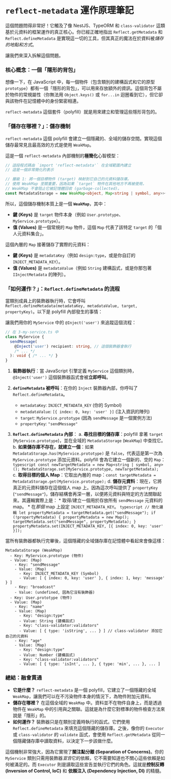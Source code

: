 # `reflect-metadata` 運作原理筆記

這個問題問得非常好！它觸及了像 NestJS、TypeORM 和 `class-validator` 這類基於元資料的框架運作的真正核心。你已經正確地指出 `Reflect.getMetadata` 和 `Reflect.defineMetadata` 是實現這一切的工具，但其真正的魔法在於資料被*儲存的地點和方式*。

讓我們來深入拆解這個問題。

### 核心概念：一個「隱形的背包」

想像一下，在 JavaScript 中，每一個物件（包含類別的建構函式和它的原型 `prototype`）都有一個「隱形的背包」，可以用來存放額外的資訊。這個背包不屬於物件的常規屬性（你無法用 `Object.keys()` 或 `for...in` 迴圈看到它），但它卻與該物件在記憶體中的身份緊密相連。

`reflect-metadata` 這個套件（polyfill）就是用來建立和管理這些隱形背包的。

### 「儲存在哪裡？」：儲存機制

`reflect-metadata` 這個 polyfill 會建立一個隱藏的、全域的儲存空間。實現這個儲存最常見且最高效的方式是使用 `WeakMap`。

這是一個 `reflect-metadata` 內部機制的**極簡化**心智模型：

```typescript
// 這段程式碼由 `import 'reflect-metadata'` 在全域範圍內建立
// 這是一個非常簡化的表示

// 層級 1: 將一個目標物件 (target) 映射到它自己的元資料儲存庫。
// 使用 WeakMap 至關重要，因為如果 `target` 物件在其他地方不再被使用，
// WeakMap 不會阻止它被記憶體回收 (garbage-collected)。
const MetadataStorage = new WeakMap<object, Map<string | symbol, any>>();
```

所以，這個儲存機制本質上是一個 **`WeakMap`**，其中：
*   **鍵 (Keys)** 是 `target` 物件本身（例如 `User.prototype`、`MyService.prototype`）。
*   **值 (Values)** 是一個常規的 `Map` 物件，這個 `Map` 代表了該特定 `target` 的「個人元資料集合」。

這個內層的 `Map` 接著儲存了實際的元資料：
*   **鍵 (Keys)** 是 `metadataKey`（例如 `design:type`，或是你自訂的 `INJECT_METADATA_KEY`）。
*   **值 (Values)** 是 `metadataValue`（例如 `String` 建構函式，或是你那包著 `IInjectMetadata` 的陣列）。

### 「如何運作？」：`Reflect.defineMetadata` 的流程

當類別成員上的裝飾器執行時，它會呼叫 `Reflect.defineMetadata(metadataKey, metadataValue, target, propertyKey)`。以下是 polyfill 內部發生的事情：

讓我們用你的 `MyService` 中的 `@Inject('user')` 來追蹤這個流程：

```typescript
// 在 3-my-service.ts 中
class MyService {
  sendMessage(
    @Inject('user') recipient: string, // 這個裝飾器會執行
    /* ... */
  ): void { /* ... */ }
}
```

1.  **裝飾器執行**：當 JavaScript 引擎定義 `MyService` 這個類別時，`@Inject('user')` 這個裝飾器函式會被**立即呼叫**。
2.  **`defineMetadata` 被呼叫**：在你的 `Inject` 裝飾器內部，你呼叫了 `Reflect.defineMetadata`。
    *   `metadataKey`: `INJECT_METADATA_KEY` (你的 Symbol)
    *   `metadataValue`: `[{ index: 0, key: 'user' }]` (注入資訊的陣列)
    *   `target`: `MyService.prototype` (因為 `sendMessage` 是一個實例方法)
    *   `propertyKey`: `"sendMessage"`

3.  **`Reflect.defineMetadata` 內部**：
    a. **尋找目標的儲存庫**：polyfill 拿著 `target` (`MyService.prototype`)，並在全域的 `MetadataStorage` (`WeakMap`) 中查找它。
    b. **如果儲存庫不存在，就建立一個**：如果 `MetadataStorage.has(MyService.prototype)` 是 `false`，代表這是第一次為 `MyService.prototype` 添加元資料。polyfill 會為它建立一個新的、空的 `Map`：
        ```typescript
        const newTargetMetadata = new Map<string | symbol, any>();
        MetadataStorage.set(MyService.prototype, newTargetMetadata);
        ```
    c. **取得目標的個人 Map**：它取出內層的 map：`const targetMetadata = MetadataStorage.get(MyService.prototype);`
    d. **儲存元資料**：現在，它將真正的元資料儲存在這個個人 map 上。因為這次呼叫提供了 `propertyKey` (`"sendMessage"`)，儲存結構會再深一層，以便將元資料與特定的方法關聯起來。其邏輯實際上是：
        *   取得/建立一個用於存放所有 `sendMessage` 元資料的 map。
        *   在*那個* map 上設定 `INJECT_METADATA_KEY`。
        ```typescript
        // 簡化邏輯
        let propertyMetadata = targetMetadata.get("sendMessage");
        if (!propertyMetadata) {
            propertyMetadata = new Map();
            targetMetadata.set("sendMessage", propertyMetadata);
        }
        propertyMetadata.set(INJECT_METADATA_KEY, [{ index: 0, key: 'user' }]);
        ```

當所有裝飾器都執行完畢後，這個隱藏的全域儲存庫在記憶體中看起來會像這樣：

```
MetadataStorage (WeakMap)
  - Key: MyService.prototype (物件)
  - Value: (Map)
    - Key: "sendMessage"
    - Value: (Map)
      - Key: INJECT_METADATA_KEY (Symbol)
      - Value: [ { index: 0, key: 'user' }, { index: 1, key: 'message' } ]
    - Key: "broadcast"
    - Value: (undefined, 因為它沒有裝飾器)
  - Key: User.prototype (物件)
  - Value: (Map)
    - Key: "name"
    - Value: (Map)
      - Key: "design:type"
      - Value: String (建構函式)
      - Key: "class-validator:validators"
      - Value: [ { type: 'isString', ... } ] // class-validator 添加它自己的元資料
    - Key: "age"
    - Value: (Map)
      - Key: "design:type"
      - Value: Number (建構函式)
      - Key: "class-validator:validators"
      - Value: [ { type: 'isInt', ... }, { type: 'min', ... }, ... ]
```

### 總結：融會貫通

*   **它是什麼？** `reflect-metadata` 是一個 polyfill，它建立了一個隱藏的全域 `WeakMap`，讓我們可以在不污染物件本身的情況下，為物件附加元資料。
*   **儲存在哪裡？** 在這個全域的 `WeakMap` 中。資料並不在物件自身上，而是透過物件在 `WeakMap` 中的引用與之關聯。這就是為什麼它對標準的物件檢查方法來說是「隱形」的。
*   **如何運作？** 裝飾器只是在類別定義時執行的函式。它們使用 `Reflect.defineMetadata` 來填充這個隱藏的儲存庫。之後，像你的 `Executor` 或 `class-validator` 的 `validate` 函式，會使用 `Reflect.getMetadata` 從同一個隱藏儲存庫中讀取資料，以決定下一步該做什麼。

這個機制非常強大，因為它實現了**關注點分離 (Separation of Concerns)**。你的 `MyService` 類別只需用裝飾器*宣告*它的依賴，它不需要知道也不關心這些依賴是如何被滿足的。而 `Executor` 則是讀取這些宣告並執行它們的角色。這就是**控制反轉 (Inversion of Control, IoC)** 和 **依賴注入 (Dependency Injection, DI)** 的精髓。
